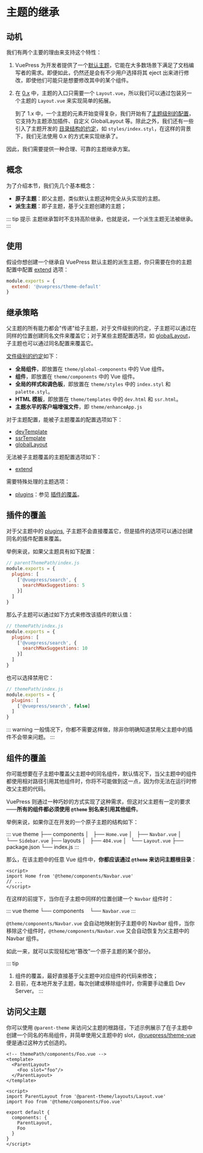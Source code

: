 # 主题的继承 <Badge type="warn" text="beta" />

## 动机

我们有两个主要的理由来支持这个特性：

1. VuePress 为开发者提供了一个[默认主题](default-theme-config.md)，它能在大多数场景下满足了文档编写者的需求。即便如此，仍然还是会有不少用户选择将其 eject 出来进行修改，即使他们可能只是想要修改其中的某个组件。
2. 在 [0.x](https://vuepress.vuejs.org/guide/custom-themes.html#site-and-page-metadata) 中，主题的入口只需要一个 `Layout.vue`，所以我们可以通过包装另一个主题的 `Layout.vue` 来实现简单的拓展。
  
   到了 1.x 中，一个主题的元素开始变得复杂，我们开始有了[主题级别的配置](option-api.md)，它支持为主题添加插件、自定义 GlobalLayout 等。除此之外，我们还有一些引入了主题开发的 [目录结构的约定](writing-a-theme.md#目录结构)，如 `styles/index.styl`，在这样的背景下，我们无法使用 0.x 的方式来实现继承了。

因此，我们需要提供一种合理、可靠的主题继承方案。

## 概念

为了介绍本节，我们先几个基本概念：

- **原子主题**：即父主题，类似默认主题这种完全从头实现的主题。
- **派生主题**：即子主题，基于父主题创建的主题；

::: tip 提示
主题继承暂时不支持高阶继承，也就是说，一个派生主题无法被继承。
:::

## 使用

假设你想创建一个继承自 VuePress 默认主题的派生主题，你只需要在你的主题配置中配置 [extend](option-api.md#extend) 选项：

```js
module.exports = {
  extend: '@vuepress/theme-default'
}
```

## 继承策略

父主题的所有能力都会"传递"给子主题，对于文件级别的约定，子主题可以通过在同样的位置创建同名文件来覆盖它；对于某些主题配置选项，如 [globalLayout](option-api.md#globallayout)，子主题也可以通过同名配置来覆盖它。

[文件级别的约定](writing-a-theme.md#目录结构)如下：

- **全局组件**，即放置在 `theme/global-components` 中的 Vue 组件。
- **组件**，即放置在 `theme/components` 中的 Vue 组件。
- **全局的样式和调色板**，即放置在 `theme/styles` 中的 `index.styl` 和 `palette.styl`。
- **HTML 模板**，即放置在 `theme/templates` 中的 `dev.html` 和 `ssr.html`。
- **主题水平的客户端增强文件**，即 `theme/enhanceApp.js`

对于主题配置，能被子主题覆盖的配置选项如下：

- [devTemplate](option-api.md#devtemplate)
- [ssrTemplate](option-api.md#ssrtemplate)
- [globalLayout](option-api.md#globallayout)

无法被子主题覆盖的主题配置选项如下：

- [extend](option-api.md#extend)

需要特殊处理的主题选项：

- [plugins](option-api.md#plugins)：参见 [插件的覆盖](#插件的覆盖)。

## 插件的覆盖

对于父主题中的 [plugins](option-api.md#plugins), 子主题不会直接覆盖它，但是插件的选项可以通过创建同名的插件配置来覆盖。

举例来说，如果父主题具有如下配置：

```js
// parentThemePath/index.js
module.exports = {
  plugins: [
    ['@vuepress/search', {
      searchMaxSuggestions: 5
    }]
  ]
}
```

那么子主题可以通过如下方式来修改该插件的默认值：

```js
// themePath/index.js
module.exports = {
  plugins: [
    ['@vuepress/search', {
      searchMaxSuggestions: 10
    }]
  ]
}
```

也可以选择禁用它：

```js
// themePath/index.js
module.exports = {
  plugins: [
    ['@vuepress/search', false]
  ]
}
```

::: warning
一般情况下，你都不需要这样做，除非你明确知道禁用父主题中的插件不会带来问题。
:::

## 组件的覆盖

你可能想要在子主题中覆盖父主题中的同名组件，默认情况下，当父主题中的组件都使用相对路径引用其他组件时，你将不可能做到这一点，因为你无法在运行时修改父主题的代码。

VuePress 则通过一种巧妙的方式实现了这种需求，但这对父主题有一定的要求——**所有的组件都必须使用 `@theme` 别名来引用其他组件**。

举例来说，如果你正在开发的一个原子主题的结构如下：

::: vue
theme
├── components
│   ├── `Home.vue`
│   ├── `Navbar.vue`
│   └── `Sidebar.vue`
├── layouts
│   ├── `404.vue`
│   └── `Layout.vue`
├── package.json
└── index.js
::: 

那么，在该主题中的任意 Vue 组件中，**你都应该通过 `@theme` 来访问主题根目录**：

```vue
<script>
import Home from '@theme/components/Navbar.vue'
// ...
</script>
```

在这样的前提下，当你在子主题中同样的位置创建一个 `Navbar` 组件时：

::: vue
theme
└── components
    └── `Navbar.vue`
::: 

`@theme/components/Navbar.vue` 会自动地映射到子主题中的 Navbar 组件，当你移除这个组件时，`@theme/components/Navbar.vue` 又会自动恢复为父主题中的 Navbar 组件。

如此一来，就可以实现轻松地“篡改”一个原子主题的某个部分。

::: tip
1. 组件的覆盖，最好直接基于父主题中对应组件的代码来修改；
2. 目前，在本地开发子主题，每次创建或移除组件时，你需要手动重启 Dev Server。
:::

## 访问父主题

你可以使用 `@parent-theme` 来访问父主题的根路径，下述示例展示了在子主题中创建一个同名的布局组件，并简单使用父主题中的 slot，[@vuepress/theme-vue](https://github.com/vuejs/vuepress/tree/master/packages/%40vuepress/theme-vue) 便是通过这种方式创造的。

```vue
<!-- themePath/components/Foo.vue -->
<template>
  <ParentLayout>
    <Foo slot="foo"/>
  </ParentLayout>
</template>

<script>
import ParentLayout from '@parent-theme/layouts/Layout.vue'
import Foo from '@theme/components/Foo.vue'

export default {
  components: {
    ParentLayout,
    Foo
  }
}
</script>
```





